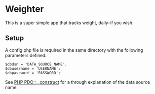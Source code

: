 # Weighter

This is a super simple app that tracks weight, daily–if you wish.

## Setup

A config.php file is required in the same directory with the following parameters defined:

```
$dbdsn = 'DATA_SOURCE_NAME';
$dbusername = 'USERNAME';
$dbpassword = 'PASSWORD';
```

See [PHP PDO::__construct](https://www.php.net/manual/en/pdo.construct.php) for a through explanation of the data source name.